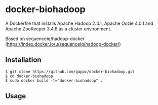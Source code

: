 docker-biohadoop
================

A Dockerfile that installs Apache Hadoop 2.4.1, Apache Oozie 4.0.1 and Apache ZooKeeper 3.4.6 as a cluster environment.

Based on sequenceiq/hadoop-docker (https://index.docker.io/u/sequenceiq/hadoop-docker/)

## Installation

```
$ git clone https://github.com/gappc/docker-biohadoop.git
$ cd docker-biohadoop
$ sudo docker build -t="docker-biohadoop" .
```

## Usage
